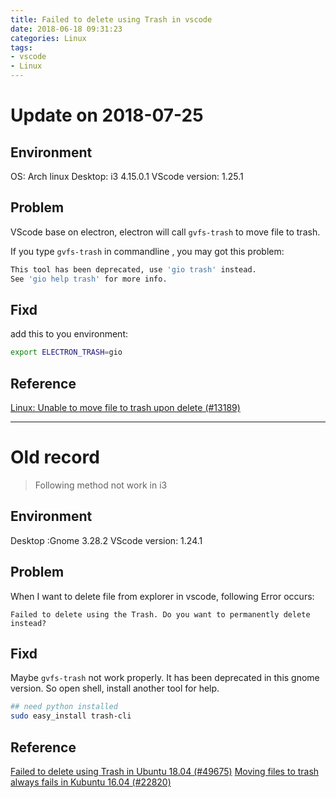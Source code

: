 ```yaml
---
title: Failed to delete using Trash in vscode
date: 2018-06-18 09:31:23
categories: Linux
tags:
- vscode
- Linux
---
```


# Update on 2018-07-25

## Environment

OS: Arch linux
Desktop: i3 4.15.0.1
VScode version: 1.25.1

## Problem

VScode base on electron, electron will call `gvfs-trash` to move file to trash.

If you type `gvfs-trash` in commandline , you may got this problem:

```sh
This tool has been deprecated, use 'gio trash' instead.
See 'gio help trash' for more info.
```

## Fixd

add this to you environment:

```sh
export ELECTRON_TRASH=gio
```

## Reference

[Linux: Unable to move file to trash upon delete (#13189)](https://github.com/Microsoft/vscode/issues/13189)

--------------------------------------

# Old record

> Following method not work in i3

## Environment

Desktop :Gnome 3.28.2
VScode version: 1.24.1

## Problem

When I want to delete file from explorer in vscode, following Error occurs:

`Failed to delete using the Trash. Do you want to permanently delete instead?`

## Fixd

Maybe `gvfs-trash` not work properly. It has been deprecated in this gnome version.
So open shell, install another tool for help.

```sh
## need python installed
sudo easy_install trash-cli
```

## Reference

[Failed to delete using Trash in Ubuntu 18.04 (#49675)](https://github.com/Microsoft/vscode/issues/49675)
[Moving files to trash always fails in Kubuntu 16.04 (#22820)](https://github.com/Microsoft/vscode/issues/22820#issuecomment-288239512)
